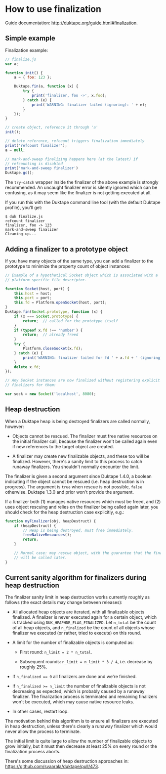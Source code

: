 # How to use finalization

Guide documentation: http://duktape.org/guide.html#finalization.

## Simple example

Finalization example:

```js
// finalize.js
var a;

function init() {
    a = { foo: 123 };

    Duktape.fin(a, function (x) {
        try {
            print('finalizer, foo ->', x.foo);
        } catch (e) {
            print('WARNING: finalizer failed (ignoring): ' + e);
        }
    });
}

// create object, reference it through 'a'
init();

// delete reference, refcount triggers finalization immediately
print('refcount finalizer');
a = null;

// mark-and-sweep finalizing happens here (at the latest) if
// refcounting is disabled
print('mark-and-sweep finalizer')
Duktape.gc();
```

The `try-catch` wrapper inside the finalizer of the above example is
strongly recommended.  An uncaught finalizer error is silently ignored
which can be confusing, as it may seem like the finalizer is not
getting executed at all.

If you run this with the Duktape command line tool (with the default
Duktape profile), you'll get:

```
$ duk finalize.js
refcount finalizer
finalizer, foo -> 123
mark-and-sweep finalizer
Cleaning up...
```

## Adding a finalizer to a prototype object

If you have many objects of the same type, you can add a finalizer to the
prototype to minimize the property count of object instances:

```js
// Example of a hypothetical Socket object which is associated with a
// platform specific file descriptor.

function Socket(host, port) {
    this.host = host;
    this.port = port;
    this.fd = Platform.openSocket(host, port);
}
Duktape.fin(Socket.prototype, function (x) {
    if (x === Socket.prototype) {
        return;  // called for the prototype itself
    }
    if (typeof x.fd !== 'number') {
        return;  // already freed
    }
    try {
        Platform.closeSocket(x.fd);
    } catch (e) {
        print('WARNING: finalizer failed for fd ' + x.fd + ' (ignoring): ' + e);
    }
    delete x.fd;
});

// Any Socket instances are now finalized without registering explicit
// finalizers for them:

var sock = new Socket('localhost', 8080);
```

## Heap destruction

When a Duktape heap is being destroyed finalizers are called normally,
however:

* Objects cannot be rescued.  The finalizer must free native resources on
  the initial finalizer call, because the finalizer won't be called again
  even if new references to the target object are created.

* A finalizer may create new finalizable objects, and these too will be
  finalized.  However, there's a sanity limit to this process to catch
  runaway finalizers.  You shouldn't normally encounter the limit.

The finalizer is given a second argument since Duktape 1.4.0, a boolean
indicating if the object cannot be rescued (i.e. heap destruction is in
progress).  The argument is `true` when rescue is not possible, `false`
otherwise.  Duktape 1.3.0 and prior won't provide the argument.

If a finalizer both (1) manages native resources which must be freed, and
(2) uses object rescuing and relies on the finalizer being called again
later, you should check for the heap destruction case explicitly, e.g.:

```js
function myFinalizer(obj, heapDestruct) {
    if (heapDestruct) {
        // Heap is being destroyed, must free immediately.
        freeNativeResources();
        return;
    }

    // Normal case: may rescue object, with the guarantee that the finalizer
    // will be called later.
}
```

## Current sanity algorithm for finalizers during heap destruction

The finalizer sanity limit in heap destruction works currently roughly as
follows (the exact details may change between releases):

* All allocated heap objects are iterated, with all finalizable objects
  finalized.  A finalizer is never executed again for a certain object,
  which is tracked using `DUK_HEAPHDR_FLAG_FINALIZED`.  Let `n_total` be
  the count of all heap objects, and `n_finalized` be the count of all
  objects whose finalizer we executed (or rather, tried to execute) on
  this round.

* A limit for the number of finalizable objects is computed as:

  - First round: `n_limit = 2 * n_total`.

  - Subsequent rounds: `n_limit = n_limit * 3 / 4`, i.e. decrease
    by roughly 25%.

* If `n_finalized == 0` all finalizers are done and we're finished.

* If `n_finalized >= n_limit` the number of finalizable objects is not
  decreasing as expected, which is probably caused by a runaway
  finalizer.  The finalization process is terminated and remaining
  finalizers won't be executed, which may cause native resource leaks.

* In other cases, restart loop.

The motivation behind this algorithm is to ensure all finalizers are
executed in heap destruction, unless there's clearly a runaway finalizer
which would never allow the process to terminate.

The initial limit is quite large to allow the number of finalizable
objects to grow initially, but it must then decrease at least 25% on
every round or the finalization process aborts.

There's some discussion of heap destruction approaches in:
https://github.com/svaarala/duktape/pull/473.

